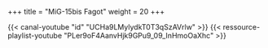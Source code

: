 +++
title = "MiG-15bis Fagot"
weight = 20
+++

<div class="contenu"> <!-- Matt Waggner //-->
{{< canal-youtube "id" "UCHa9LMylydkT0T3qSzAVrlw" >}}
{{< ressource-playlist-youtube "PLer9oF4AanvHjk9GPu9_09_InHmoOaXhc" >}}
</div>

